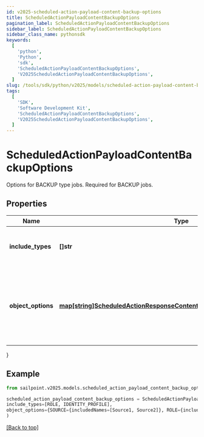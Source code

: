 ```yaml
---
id: v2025-scheduled-action-payload-content-backup-options
title: ScheduledActionPayloadContentBackupOptions
pagination_label: ScheduledActionPayloadContentBackupOptions
sidebar_label: ScheduledActionPayloadContentBackupOptions
sidebar_class_name: pythonsdk
keywords:
  [
    'python',
    'Python',
    'sdk',
    'ScheduledActionPayloadContentBackupOptions',
    'V2025ScheduledActionPayloadContentBackupOptions',
  ]
slug: /tools/sdk/python/v2025/models/scheduled-action-payload-content-backup-options
tags:
  [
    'SDK',
    'Software Development Kit',
    'ScheduledActionPayloadContentBackupOptions',
    'V2025ScheduledActionPayloadContentBackupOptions',
  ]
---
```


# ScheduledActionPayloadContentBackupOptions

Options for BACKUP type jobs. Required for BACKUP jobs.

## Properties

| Name | Type | Description | Notes |
| --- | --- | --- | --- |
| **include_types** | **[]str** | Object types that are to be included in the backup. | [optional] |
| **object_options** | [**map[string]ScheduledActionResponseContentBackupOptionsObjectOptionsValue**](scheduled-action-response-content-backup-options-object-options-value) | Map of objectType string to the options to be passed to the target service for that objectType. | [optional] |

}

## Example

```python
from sailpoint.v2025.models.scheduled_action_payload_content_backup_options import ScheduledActionPayloadContentBackupOptions

scheduled_action_payload_content_backup_options = ScheduledActionPayloadContentBackupOptions(
include_types=[ROLE, IDENTITY_PROFILE],
object_options={SOURCE={includedNames=[Source1, Source2]}, ROLE={includedNames=[Admin Role, User Role]}}
)

```

[[Back to top]](#)
